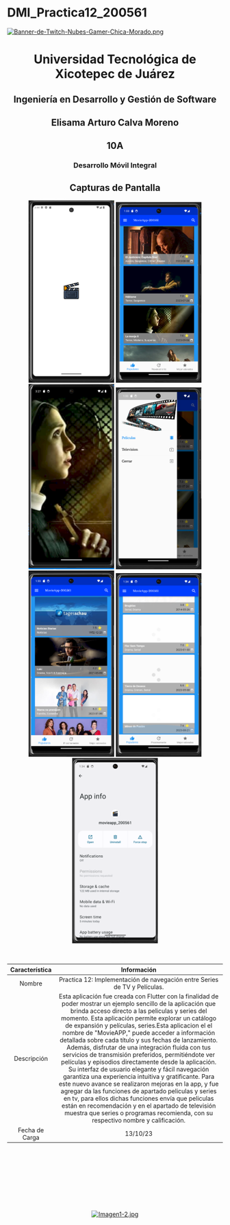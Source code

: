 # DMI_Practica12_200561

[![Banner-de-Twitch-Nubes-Gamer-Chica-Morado.png](https://i.postimg.cc/15q3LFXF/Banner-de-Twitch-Nubes-Gamer-Chica-Morado.png)](https://postimg.cc/MvzwBvyZ)

<div align="center">
  
# Universidad Tecnológica de Xicotepec de Juárez


## Ingeniería en Desarrollo y Gestión de Software
## Elisama Arturo Calva Moreno
## 10A
### Desarrollo Móvil Integral


## Capturas de Pantalla
<p align="center">
  <img src="./assets/a1.png" width="200" alt="Captura de Pantalla 1">
  <img src="./assets/a2.png" width="200" alt="Captura de Pantalla 2">
  <img src="./assets/a3.png" width="200" alt="Captura de Pantalla 3">
  <img src="./assets/a4.png" width="200" alt="Captura de Pantalla 4">
  <img src="./assets/a5.png" width="200" alt="Captura de Pantalla 5">
  <img src="./assets/a6.png" width="200" alt="Captura de Pantalla 6">
  <img src="./assets/a7.png" width="200" alt="Captura de Pantalla 7">
</p>



&nbsp;
&nbsp;


|  Característica |  Información |
| :------------: | :------------: |
| Nombre  |  Practica 12: Implementación de navegación entre Series de TV y Películas. |
| Descripción  | Esta aplicación fue creada con Flutter con la finalidad de poder mostrar un ejemplo sencillo de la aplicación que brinda acceso directo a las peliculas y series del momento. Esta aplicación permite explorar un catálogo de expansión y películas, series.Esta aplicacion el el nombre de "MovieAPP," puede acceder a información detallada sobre cada título y sus fechas de lanzamiento. Además, disfrutar de una integración fluida con tus servicios de transmisión preferidos, permitiéndote ver películas y episodios directamente desde la aplicación. Su interfaz de usuario elegante y fácil navegación garantiza una experiencia intuitiva y gratificante. Para este nuevo avance se realizaron mejoras en la app, y fue agregar da las funciones de apartado peliculas y series en tv, para ellos dichas funciones envía que peliculas están en recomendación y en el apartado de televisión muestra que series o programas recomienda, con su respectivo nombre y calificación.  |
|  Fecha de Carga | 13/10/23  |

&nbsp;
&nbsp;

&nbsp;
&nbsp;

<br>
<br>
<br>
<br>

[![Imagen1-2.jpg](https://i.postimg.cc/x1swjyVj/Imagen1-2.jpg)](https://postimg.cc/0zwWcSNh)



&nbsp;
&nbsp;
